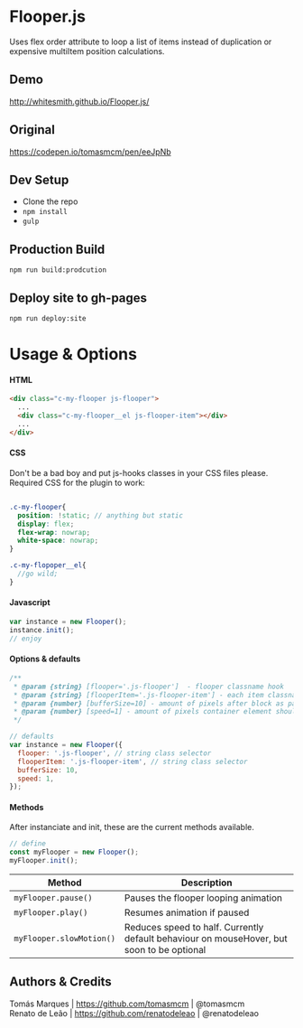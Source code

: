 # Flooper.js
Uses flex order attribute to loop a list of items instead of duplication or expensive multiItem position calculations.

## Demo <br>
http://whitesmith.github.io/Flooper.js/

## Original <br>
https://codepen.io/tomasmcm/pen/eeJpNb<br>

## Dev Setup <br>
* Clone the repo
* `npm install`
* `gulp`

## Production Build <br> 
`npm run build:prodcution`


## Deploy site to gh-pages <br>
`npm run deploy:site`


# Usage & Options

#### HTML

```HTML
<div class="c-my-flooper js-flooper">
  ...
  <div class="c-my-flooper__el js-flooper-item"></div>
  ...
</div>
```

#### CSS
Don't be a bad boy and put js-hooks classes in your CSS files please.
Required CSS for the plugin to work:

```SCSS

.c-my-flooper{
  position: !static; // anything but static
  display: flex; 
  flex-wrap: nowrap;
  white-space: nowrap;
}

.c-my-flopoper__el{
  //go wild;
}
```
#### Javascript
```javascript
var instance = new Flooper();
instance.init();
// enjoy
```

#### Options & defaults
```javascript
/**
 * @param {string} [flooper='.js-flooper']  - flooper classname hook
 * @param {string} [flooperItem='.js-flooper-item'] - each item classname hook
 * @param {number} [bufferSize=10] - amount of pixels after block as past left side
 * @param {number} [speed=1] - amount of pixels container element should move per call.
 */

// defaults
var instance = new Flooper({
  flooper: '.js-flooper', // string class selector
  flooperItem: '.js-flooper-item', // string class selector
  bufferSize: 10,
  speed: 1,
});
``` 

#### Methods
After instanciate and init, these are the current methods available.

```javascript
// define
const myFlooper = new Flooper();
myFlooper.init();

```

| Method                   | Description                           
| -------------------------| ------------------                    
| `myFlooper.pause()`      | Pauses the flooper looping animation             
| `myFlooper.play()`       | Resumes animation if paused                    
| `myFlooper.slowMotion()` | Reduces speed to half. Currently default behaviour on mouseHover, but soon to be optional            


## Authors & Credits <br>
Tomás Marques | https://github.com/tomasmcm | @tomasmcm<br>
Renato de Leão | https://github.com/renatodeleao | @renatodeleao<br>
